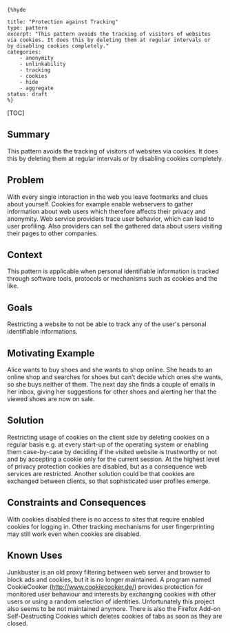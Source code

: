     {%hyde

    title: "Protection against Tracking"
    type: pattern
    excerpt: "This pattern avoids the tracking of visitors of websites
    via cookies. It does this by deleting them at regular intervals or
    by disabling cookies completely."
    categories: 
        - anonymity
        - unlinkability
        - tracking
        - cookies
        - hide
        - aggregate
    status: draft
    %}

[TOC]

## Summary
This pattern avoids the tracking of visitors of websites via cookies.
It does this by deleting them at regular intervals or by disabling
cookies completely.

## Problem
With every single interaction in the web you leave footmarks and clues
about yourself. Cookies for example enable webservers to gather
information about web users which therefore affects their privacy and
anonymity. Web service providers trace user behavior, which can lead
to user profiling. Also providers can sell the gathered data about
users visiting their pages to other companies.

## Context
This pattern is applicable when personal identifiable information is
tracked through software tools, protocols or mechanisms such as
cookies and the like.

## Goals
Restricting a website to not be able to track any of the user's
personal identifiable informations.

## Motivating Example
Alice wants to buy shoes and she wants to shop online. She heads to an
online shop and searches for shoes but can’t decide which ones she
wants, so she buys neither of them. The next day she finds a couple of
emails in her inbox, giving her suggestions for other shoes and
alerting her that the viewed shoes are now on sale.

## Solution
Restricting usage of cookies on the client side by deleting cookies on
a regular basis e.g. at every start-up of the operating system or
enabling them case-by-case by deciding if the visited website is
trustworthy or not and by accepting a cookie only for the current
session. At the highest level of privacy protection cookies are
disabled, but as a consequence web services are restricted. Another
solution could be that cookies are exchanged between clients, so that
sophisticated user profiles emerge.

## Constraints and Consequences
With cookies disabled there is no access to sites that require enabled
cookies for logging in. Other tracking mechanisms for user
fingerprinting may still work even when cookies are disabled.

## Known Uses
Junkbuster is an old proxy filtering between web server and browser to
block ads and cookies, but it is no longer maintained. A program named
CookieCooker (http://www.cookiecooker.de/) provides protection for
monitored user behaviour and interests by exchanging cookies with
other users or using a random selection of identities. Unfortunately
this project also seems to be not maintained anymore. There is also
the Firefox Add-on Self-Destructing Cookies which deletes cookies of
tabs as soon as they are closed.
